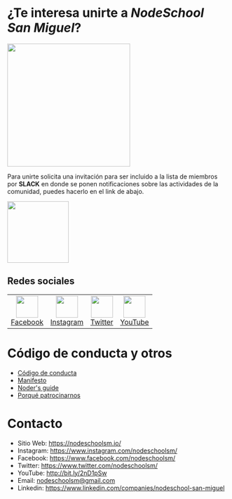 # ¿Te interesa unirte a _NodeSchool San Miguel_?

<img src="./logo.svg" width="280">

Para unirte solicita una invitación para ser incluido a la lista de miembros por **SLACK** en donde se ponen notificaciones sobre las actividades de la comunidad, puedes hacerlo en el link de abajo.

[<img src="./media/info/slack.png" width="140">](https://join.slack.com/t/nodeschoolsm/shared_invite/enQtNjEzNjc2NjczOTA4LWJhMDlhZTk0MjEyYjViOTVmYjYwNGMwZTdiNGI5MTFjNGEzNWUwN2NmY2FmYjQ1ZTJmZDlmZDQ4NzgyZmE3NzI)

## Redes sociales 

<table>
<tbody>
<td align="center">
<a href="https://www.facebook.com/nodeschoolsm/"><img src="./media/info/facebook.svg" height="50"/><br/>Facebook</a>
</td>
<td align="center">
<a href="https://www.instagram.com/nodeschoolsm/"><img src="./media/info/instagram.svg" height="50"/><br/>Instagram</a>
</td>
<td align="center">
<a href="https://www.twitter.com/nodeschoolsm/"><img src="./media/info/twitter.svg" height="50"/><br/>Twitter</a>
</td>
<td align="center">
<a href="https://www.youtube.com/channel/UCs1Z2VL-8slRND2AojTpcGg"><img src="./media/info/youtube.svg" height="50"/><br/>YouTube</a>
</td>
</tbody>
</table>

# Código de conducta y otros
- [Código de conducta](https://www.notion.so/nodeschoolsm/C-digo-de-conducta-bd45d87db2244bd09dc187e699cd08bb)
- [Manifesto](https://www.notion.so/nodeschoolsm/Manifesto-Nodeschool-San-Miguel-4ce8d7068eeb49fa86ced8187dfdf9fa)
- [Noder's guide](https://www.notion.so/nodeschoolsm/Noder-s-Guide-12f609c1e9b64a58b93769c808f5cfeb)
- [Porqué patrocinarnos](http://why.nodeschoolsm.io)

# Contacto

- Sitio Web: https://nodeschoolsm.io/
- Instagram: https://www.instagram.com/nodeschoolsm/
- Facebook: https://www.facebook.com/nodeschoolsm/
- Twitter: https://www.twitter.com/nodeschoolsm/
- YouTube: http://bit.ly/2nD1pSw
- Email: nodeschoolsm@gmail.com
- Linkedin: https://www.linkedin.com/companies/nodeschool-san-miguel
